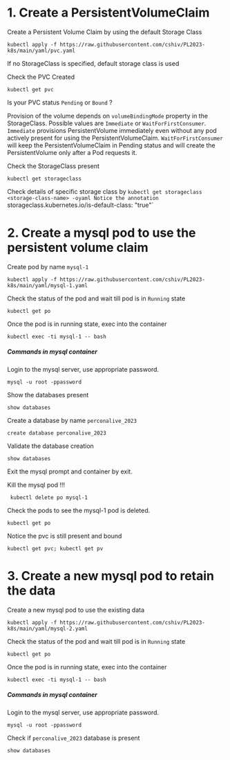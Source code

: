 # 1. Create a PersistentVolumeClaim

Create a Persistent Volume Claim by using the default Storage Class
```
kubectl apply -f https://raw.githubusercontent.com/cshiv/PL2023-k8s/main/yaml/pvc.yaml
```
If no StorageClass is specified, default storage class is used

Check the PVC Created
```
kubectl get pvc
```
Is your PVC status `Pending` or `Bound` ?

Provision of the volume depends on `volumeBindingMode` property in the StorageClass.
Possible values are `Immediate` or `WaitForFirstConsumer`.
`Immediate` provisions PersistentVolume immediately even without any pod actively present for using the PersistentVolumeClaim.
`WaitForFirstConsumer` will keep the PersistentVolumeClaim in Pending status and will create the PersistentVolume only after a Pod requests it.

Check the StorageClass present
```
kubectl get storageclass
```

Check details of specific storage class by `kubectl get storageclass <storage-class-name> -oyaml
Notice the annotation `storageclass.kubernetes.io/is-default-class: "true"`

# 2. Create a mysql pod to use the persistent volume claim

Create pod by name `mysql-1`
```
kubectl apply -f https://raw.githubusercontent.com/cshiv/PL2023-k8s/main/yaml/mysql-1.yaml
```

Check the status of the pod and wait till pod is in `Running` state
```
kubectl get po
```

Once the pod is in running state, exec into the container
```
kubectl exec -ti mysql-1 -- bash
```

##### Commands in mysql container

Login to the mysql server, use appropriate password.

```
mysql -u root -ppassword
```

Show the databases present
```
show databases
```

Create a database by name `perconalive_2023`
```
create database perconalive_2023
```

Validate the database creation
```
show databases
```

Exit the mysql prompt and container by exit.

Kill the mysql pod !!!

```
 kubectl delete po mysql-1
```

Check the pods to see the mysql-1 pod is deleted.
```
kubectl get po
```

Notice the pvc is still present and bound
```
kubectl get pvc; kubectl get pv
```

# 3. Create a new mysql pod to retain the data

Create a new mysql pod to use the existing data
```
kubectl apply -f https://raw.githubusercontent.com/cshiv/PL2023-k8s/main/yaml/mysql-2.yaml
```

Check the status of the pod and wait till pod is in `Running` state
```
kubectl get po
```

Once the pod is in running state, exec into the container
```
kubectl exec -ti mysql-1 -- bash
```

##### Commands in mysql container
Login to the mysql server, use appropriate password.

```
mysql -u root -ppassword
```

Check if `perconalive_2023` database is present
```
show databases
```